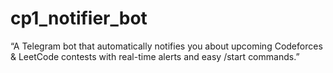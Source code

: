 # cp1_notifier_bot
“A Telegram bot that automatically notifies you about upcoming Codeforces &amp; LeetCode contests with real-time alerts and easy /start commands.”
